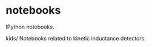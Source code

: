 notebooks
=========

IPython notebooks.

kids/
  Notebooks related to kinetic inductance detectors.
